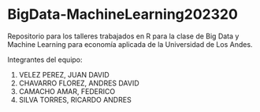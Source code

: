 # BigData-MachineLearning202320
Repositorio para los talleres trabajados en R para la clase de Big Data y Machine Learning para economía aplicada de la Universidad de Los Andes.

Integrantes del equipo:
1. VELEZ PEREZ, JUAN DAVID
2. CHAVARRO FLOREZ, ANDRES DAVID
3. CAMACHO AMAR, FEDERICO
4. SILVA TORRES, RICARDO ANDRES